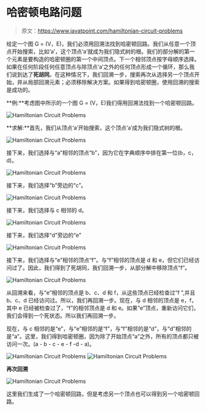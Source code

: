 # 哈密顿电路问题

> 原文：<https://www.javatpoint.com/hamiltonian-circuit-problems>

给定一个图 G = (V，E)，我们必须用回溯法找到哈密顿回路。我们从任意一个顶点开始搜索，比如‘a’，这个顶点‘a’就成为我们隐式树的根。我们的部分解的第一个元素是要构造的哈密顿圈的第一个中间顶点。下一个相邻顶点按字母顺序选择。如果在任何阶段任何任意顶点与除顶点‘a’之外的任何顶点形成一个循环，那么我们说到达了**死胡同**。在这种情况下，我们回溯一步，搜索再次从选择另一个顶点开始，并从局部回溯元素；必须移除解决方案。如果得到哈密顿圈，使用回溯的搜索是成功的。

**例:**考虑图中所示的一个图 G = (V，E)我们得用回溯法找到一个哈密顿回路。

![Hamiltonian Circuit Problems](img/2c07a272fd3f5061de6e02b7d1410325.png)

**求解:**首先，我们从顶点‘a’开始搜索，这个顶点‘a’成为我们隐式树的根。

![Hamiltonian Circuit Problems](img/38857f18d872d6c9dd219152d1cc92b6.png)

接下来，我们选择与“a”相邻的顶点“b”，因为它在字典顺序中排在第一位(b，c，d)。

![Hamiltonian Circuit Problems](img/2e6acf842f0f2ee43de59a096717d482.png)

接下来，我们选择“b”旁边的“c”。

![Hamiltonian Circuit Problems](img/858fa7469deddfc8adc03bf5aaf9fdb0.png)

接下来，我们选择与 c 相邻的 d。

![Hamiltonian Circuit Problems](img/6434001b6c435f28dd945565a61092ef.png)

接下来，我们选择“d”旁边的“e”

![Hamiltonian Circuit Problems](img/7e2bde5028a4fc757e522f1f69fe0267.png)

接下来，我们选择与“e”相邻的顶点“f”。与“f”相邻的顶点是 d 和 e，但它们已经访问过了。因此，我们得到了死胡同，我们回溯一步，从部分解中移除顶点“f”。

![Hamiltonian Circuit Problems](img/58bc8a803dc89f015de5296602352d4b.png)

从回溯来看，与“e”相邻的顶点是 b、c、d 和 f，从这些顶点已经检查过“f ”,并且 b、c、d 已经访问过。所以，我们再回溯一步。现在，与 d 相邻的顶点是 e，f，其中 e 已经被检查过了，“f”的相邻顶点是 d 和 e。如果“e”顶点，重新访问它们，我们会得到一个死状态。所以我们再回溯一步。

现在，与 c 相邻的是“e”，与“e”相邻的是“f”，与“f”相邻的是“d”，与“d”相邻的是“a”。这里，我们得到哈密顿圈，因为除了开始顶点“a”之外，所有的顶点都只被访问一次。(a - b - c - e - f -d - a)。

![Hamiltonian Circuit Problems](img/d3966e5f129becb70138c3e75c4b4cbf.png)
![Hamiltonian Circuit Problems](img/9cbea000dfd9079fe7f377d47fd64e0a.png)

**再次回溯**

![Hamiltonian Circuit Problems](img/7996cc5edbe86e80642a64c71d5c0e1c.png)

这里我们生成了一个哈密顿回路，但是考虑另一个顶点也可以得到另一个哈密顿回路。